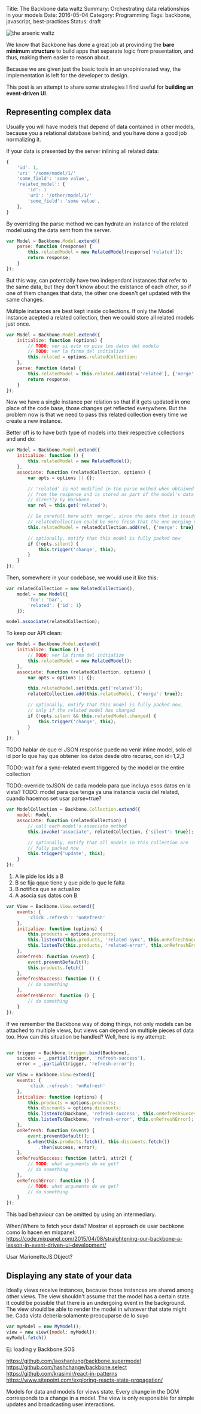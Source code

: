 Title: The Backbone data waltz
Summary: Orchestrating data relationships in your models 
Date: 2016-05-04
Category: Programming
Tags: backbone, javascript, best-practices
Status: draft

![the arsenic waltz](/images/the-arsenic-waltz.jpg "The arsenic waltz")


We know that Backbone has done a great job at provinding the **bare minimum
structure** to build apps that separate logic from presentation, and thus, making them
easier to reason about.

Because we are given just the basic tools in an unopinionated way, the implementation
is left for the developer to design.

This post is an attempt to share some strategies I find useful for **building an
event-driven UI**.


## Representing complex data

Usually you will have models that depend of data contained in other models, because
you a relational database behind, and you have done a good job normalizing it.

If your data is presented by the server inlining all related data:

```js
{
    'id': 1,
    'uri' '/some/model/1/'
    'some_field': 'some value',
    'related_model': {
        'id': 1
        'uri': '/other/model/1/'
        'some_field': 'some value',
    },
}
```
By overriding the parse method we can hydrate an instance of the related model using
the data sent from the server.

```js
var Model = Backbone.Model.extend({
    parse: function (response) {
        this.relatedModel = new RelatedModel(response['related']);
        return response;
    }
});
```

But this way, can potentially have two independant instances
that refer to the same data, but they don't know about the existance of each other, so 
if one of them changes that data, the other one doesn't get updated with the same changes. 

Multiple instances are best kept inside collections. If only the Model instance acepted
a related collection, then we could store all related models just once.

```javascript
var Model = Backbone.Model.extend({
    initialize: function (options) {
        // TODO: ver si esto no pisa los datos del modelo
        // TODO: ver la firma del initialize 
        this.related = options.relatedCollection;
    },
    parse: function (data) {
        this.relatedModel = this.related.add(data['related'], {'merge': true});
        return response;
    }
});
```

Now we have a single instance per relation so that if it gets updated in one place 
of the code base, those changes get reflected everywhere.  But the problem now is
that we need to pass this related collection every time we create a new instance. 

Better off is to have both type of models into their respective collections and
and do:

```javascript
var Model = Backbone.Model.extend({
    initialize: function () {
        this.relatedModel = new RelatedModel();
    },
    associate: function (relatedCollection, options) {
        var opts = options || {};

        // 'related' is not modified in the parse method when obtained
        // from the response and is stored as part of the model's data
        // directly by Backbone.
        var rel = this.get('related'); 

        // Be carefull here with 'merge', since the data that is inside
        // relatedCollection could be more fresh that the one merging now.
        this.relatedModel = relatedCollection.add(rel, {'merge': true});

        // optionally, notify that this model is fully packed now
        if (!opts.silent) {
            this.trigger('change', this);
        }
    }
});
```

Then, somewhere in your codebase, we would use it like this:

```js
var relatedCollection = new RelatedCollection(),
    model = new Model({
        'foo': 'bar',
        'related': {'id': 1}
    });

model.associate(relatedCollection);
```

To keep our API clean:

```javascript
var Model = Backbone.Model.extend({
    initialize: function () {
        // TODO: ver la firma del initialize 
        this.relatedModel = new RelatedModel();
    },
    associate: function (relatedCollection, options) {
        var opts = options || {};

        this.relatedModel.set(this.get('related')); 
        relatedCollection.add(this.relatedModel, {'merge': true});

        // optionally, notify that this model is fully packed now,
        // only if the related model has changed
        if (!opts.silent && this.relatedModel.changed) {
            this.trigger('change', this);
        }
    }
});
```

TODO hablar de que el JSON response puede no venir inline model, solo el id
por lo que hay que obtener los datos desde otro recurso, con id=1,2,3

TODO: wait for a sync-related event triggered by the model or the entire collection

TODO: override toJSON de cada modelo para que incluya esos datos en la vista?
TODO: model para que tenga ya una instancia vacia del related, cuando hacemos set usar parse=true?


```javascript
var ModelCollection = Backbone.Collection.extend({
    model: Model,
    associate: function (relatedCollection) {
        // call each model's associate method
        this.invoke('associate', relatedCollection, {'silent': true});

        // optionally, notify that all models in this collection are
        // fully packed now
        this.trigger('update', this);
    }
});
```

1. A le pide los ids a B
2. B se fija qque tiene y que pide lo que le falta
3. B notifica que se actualizo
4. A asocia sus datos con B

```javascript
var View = Backbone.View.extend({
    events: {
        'click .refresh': 'onRefresh'
    },
    initialize: function (options) {
        this.products = options.products;
        this.listenTo(this.products, 'related-sync', this.onRefreshSuccess);
        this.listenTo(this.products, 'related-error', this.onRefreshError);
    },
    onRefresh: function (event) {
        event.preventDefault();
        this.products.fetch()
    },
    onRefreshSuccess: function () {
        // do something
    },
    onRefreshError: function () {
        // do something
    }
});
```


If we remember the Backbone way of doing things, not only models can be attached to
multiple views, but views can depend on multiple pieces of data too. How can this
situation be handled? Well, here is my attempt:

```javascript

var trigger = Backbone.trigger.bind(Backbone),
    success = _.partial(trigger, 'refresh-success'),
    error = _.partial(trigger, 'refresh-error');

var View = Backbone.View.extend({
    events: {
        'click .refresh': 'onRefresh'
    },
    initialize: function (options) {
        this.products = options.products;
        this.discounts = options.discounts;
        this.listenTo(Backbone, 'refresh-success', this.onRefreshSuccess);
        this.listenTo(Backbone, 'refresh-error', this.onRefreshError);
    },
    onRefresh: function (event) {
        event.preventDefault();
        $.when(this.products.fetch(), this.discounts.fetch())
            .then(success, error);
    },
    onRefreshSuccess: function (attr1, attr2) {
        // TODO: what arguments do we get?
        // do something
    },
    onRefreshError: function () {
        // TODO: what arguments do we get?
        // do something
    }
});
```
This bad behaviour can be omitted by using an intermediary.

When/Where to fetch your data?
Mostrar el approach de usar bacbkone como lo hacen en mixpanel:
https://code.mixpanel.com/2015/04/08/straightening-our-backbone-a-lesson-in-event-driven-ui-development/

Usar MarionetteJS.Object?



## Displaying any state of your data

Ideally views receive instances, because those instances are shared among other views.
The view shouldn't assume that the model has a certain state.
It could be possible that there is an undergoing event in the background.
The view should be able to render the model in whatever that state might be.
Cada vista deberia solamente preocuparse de lo suyo

```javascript
var myModel = new MyModel();
view = new view({model: myModel});
myModel.fetch()
```

Ej: loading y Backbone.SOS

https://github.com/laoshanlung/backbone.supermodel
https://github.com/hashchange/backbone.select
https://github.com/krasimir/react-in-patterns
https://www.sitepoint.com/exploring-reacts-state-propagation/

Models for data and models for views state.
Every change in the DOM corresponds to a change in a model. The view is only
responsible for simple updates and broadcasting user interactions.
